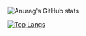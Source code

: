![Anurag's GitHub stats](https://github-readme-stats.vercel.app/api?username=oficialarthurmagalhaes&hide=contribs,prs&show_icons=true&theme=transparent)

[![Top Langs](https://github-readme-stats.vercel.app/api/top-langs/?username=oficialarthurmagalhaes&layout=compact)](https://github.com/oficialarthurmagalhaes/github-readme-stats)
